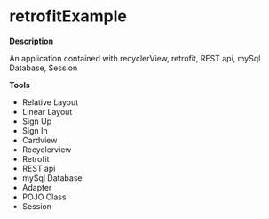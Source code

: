 # retrofitExample

**Description**

An application contained with recyclerView, retrofit, REST api, mySql Database, Session

**Tools**

- Relative Layout
- Linear Layout
- Sign Up
- Sign In
- Cardview
- Recyclerview
- Retrofit
- REST api
- mySql Database
- Adapter
- POJO Class
- Session
